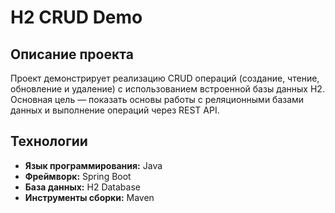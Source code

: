 # H2 CRUD Demo

## Описание проекта
Проект демонстрирует реализацию CRUD операций (создание, чтение, обновление и удаление) с использованием встроенной базы данных H2. Основная цель — показать основы работы с реляционными базами данных и выполнение операций через REST API.

## Технологии
- **Язык программирования:** Java
- **Фреймворк:** Spring Boot
- **База данных:** H2 Database
- **Инструменты сборки:** Maven
